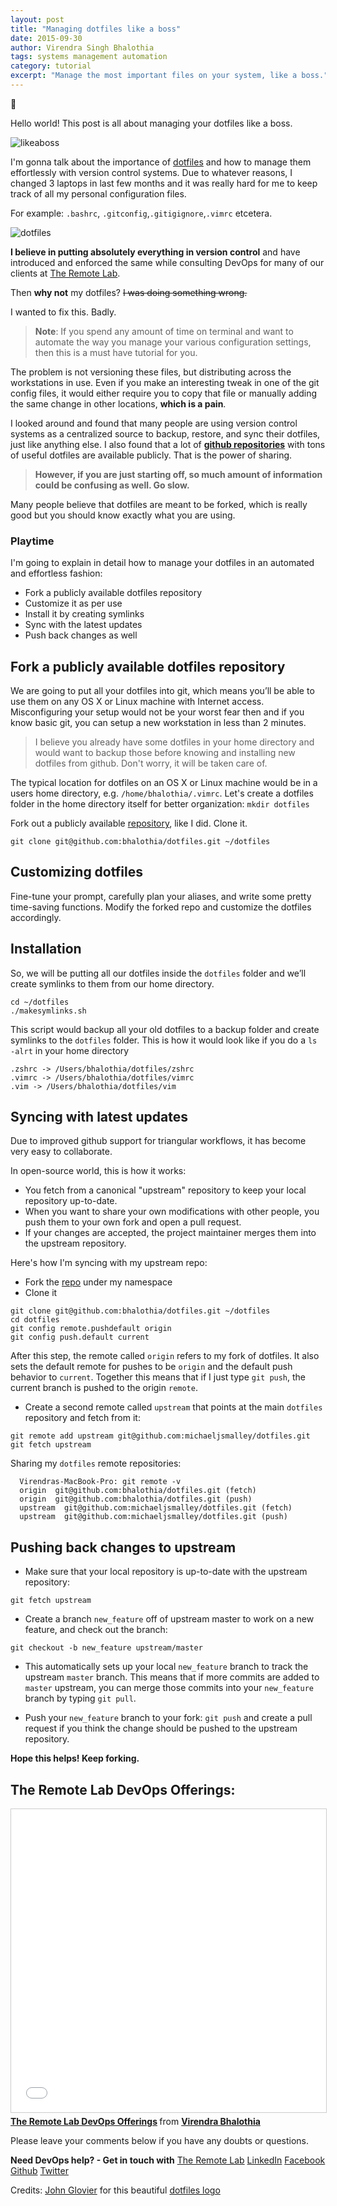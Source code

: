 ```yaml
---
layout: post
title: "Managing dotfiles like a boss"
date: 2015-09-30
author: Virendra Singh Bhalothia
tags: systems management automation
category: tutorial
excerpt: "Manage the most important files on your system, like a boss."
---
```


:metal:

Hello world! This post is all about managing your dotfiles like a boss.

![likeaboss][10]

I'm gonna talk about the importance of [dotfiles][6] and how to manage them effortlessly with version control systems. Due to whatever reasons, I changed 3 laptops in last few months and it was really hard for me to keep track of all my personal configuration files.

For example: `.bashrc`, `.gitconfig`,`.gitigignore`,`.vimrc` etcetera.

![dotfiles][11]

**I believe in putting absolutely everything in version control** and have introduced and enforced the same while consulting DevOps for many of our clients at  [The Remote Lab][1].  

Then **why not** my dotfiles? ~~I was doing something wrong.~~

I wanted to fix this. Badly.

> **Note**: If you spend any amount of time on terminal and want to automate the way you manage your various configuration settings, then this is a must have tutorial for you.

The problem is not versioning these files, but distributing across the workstations in use. Even if you make an interesting tweak in one of the git config files, it would either require you to copy that file or manually adding the same change in other locations, **which is a pain**.

I looked around and found that many people are using version control systems as a centralized source to backup, restore, and sync their dotfiles, just like anything else. I also found that a lot of **[github repositories][6]** with tons of useful dotfiles are available publicly. That is the power of sharing.

> **However, if you are just starting off, so much amount of information could be confusing as well. Go slow.**

Many people believe that dotfiles are meant to be forked, which is really good but you should know exactly what you are using.

### Playtime

I'm going to explain in detail how to manage your dotfiles in an automated and effortless fashion:

- Fork a publicly available dotfiles repository
- Customize it as per use
- Install it by creating symlinks
- Sync with the latest updates
- Push back changes as well

## Fork a publicly available dotfiles repository

We are going to put all your dotfiles into git,  which means you’ll be able to use them on any OS X or Linux machine with Internet access. Misconfiguring your setup would not be your worst fear then and if you know basic git, you can setup a new workstation in less than 2 minutes.

> I believe you already have some dotfiles in your home directory and would want to backup those before knowing and installing new dotfiles from github. Don't worry, it will be taken care of.

The typical location for dotfiles on an OS X or Linux machine would be in a users home directory, e.g. `/home/bhalothia/.vimrc`. Let's create a dotfiles folder in the home directory itself for better organization: `mkdir dotfiles`

Fork out a publicly available [repository][7], like I did. Clone it.

``git clone git@github.com:bhalothia/dotfiles.git ~/dotfiles``

## Customizing dotfiles

Fine-tune your prompt, carefully plan your aliases, and write some pretty time-saving functions. Modify the forked repo and customize the dotfiles accordingly.


## Installation

So, we will be putting all our dotfiles inside the `dotfiles` folder and we’ll create symlinks to them from our home directory.

```
cd ~/dotfiles
./makesymlinks.sh
```
This script would backup all your old dotfiles to a backup folder and create symlinks to the `dotfiles` folder. This is how it would look like if you do a `ls -alrt` in your home directory

```
.zshrc -> /Users/bhalothia/dotfiles/zshrc
.vimrc -> /Users/bhalothia/dotfiles/vimrc
.vim -> /Users/bhalothia/dotfiles/vim
```

## Syncing with latest updates

Due to improved github support for triangular workflows, it has become very easy to collaborate.

In open-source world, this is how it works:

- You fetch from a canonical "upstream" repository to keep your local repository up-to-date.
- When you want to share your own modifications with other people, you push them to your own fork and open a pull request.
- If your changes are accepted, the project maintainer merges them into the upstream repository.

Here's how I'm syncing with my upstream repo:

- Fork the [repo][7] under my namespace
- Clone it

```
git clone git@github.com:bhalothia/dotfiles.git ~/dotfiles
cd dotfiles
git config remote.pushdefault origin
git config push.default current
```

After this step, the remote called `origin` refers to my fork of dotfiles. It also sets the default remote for pushes to be `origin` and the default push behavior to `current`. Together this means that if I just type `git push`, the current branch is pushed to the origin `remote`.

- Create a second remote called `upstream` that points at the main `dotfiles` repository and fetch from it:

```
git remote add upstream git@github.com:michaeljsmalley/dotfiles.git
git fetch upstream
```

Sharing my `dotfiles` remote repositories:

```
  Virendras-MacBook-Pro: git remote -v
  origin  git@github.com:bhalothia/dotfiles.git (fetch)
  origin  git@github.com:bhalothia/dotfiles.git (push)
  upstream  git@github.com:michaeljsmalley/dotfiles.git (fetch)
  upstream  git@github.com:michaeljsmalley/dotfiles.git (push)
```

## Pushing back changes to upstream


- Make sure that your local repository is up-to-date with the upstream repository:

``git fetch upstream``

- Create a branch `new_feature` off of upstream master to work on a new feature, and check out the branch:

``git checkout -b new_feature upstream/master``

- This automatically sets up your local `new_feature` branch to track the upstream `master` branch. This means that if more commits are added to `master` upstream, you can merge those commits into your `new_feature` branch by typing ``git pull``.

- Push your `new_feature` branch to your fork: ``git push`` and create a pull request if you think the change should be pushed to the upstream repository.

 **Hope this helps! Keep forking.**

 ## The Remote Lab DevOps Offerings:
 <iframe src="//www.slideshare.net/slideshow/embed_code/key/h9h9GNjX5Gncpi" width="595" height="485" frameborder="0" marginwidth="0" marginheight="0" scrolling="no" style="border:1px solid #CCC; border-width:1px; margin-bottom:5px; max-width: 100%;" allowfullscreen> </iframe> <div style="margin-bottom:5px"> <strong> <a href="//www.slideshare.net/bhalothia/the-remote-lab-devops-offerings" title="The Remote Lab DevOps Offerings" target="_blank">The Remote Lab DevOps Offerings</a> </strong> from <strong><a href="//www.slideshare.net/bhalothia" target="_blank">Virendra Bhalothia</a></strong> </div>

 Please leave your comments below if you have any doubts or questions.

**Need DevOps help? - Get in touch with** [The Remote Lab][1]
[LinkedIn][2] [Facebook][3] [Github][4] [Twitter][5]

Credits: [John Glovier][8] for this beautiful [dotfiles logo][9]

  [1]: http://theremotelab.com
  [2]: https://www.linkedin.com/company/the-remote-lab
  [3]: https://www.facebook.com/TheRemoteLab
  [4]: https://github.com/TheRemoteLab
  [5]: https://twitter.com/TheRemoteLab
  [6]: https://dotfiles.github.io/
  [7]: https://github.com/michaeljsmalley/dotfiles
  [8]: https://twitter.com/jglovier
  [9]: https://dribbble.com/shots/1466768-dotfiles-logo
  [10]: http://38.media.tumblr.com/tumblr_lzpoecnb781rolf0zo1_500.gif
  [11]: https://d13yacurqjgara.cloudfront.net/users/3093/screenshots/1466768/dotfiles-logo_1x.png                    
